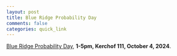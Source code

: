 ```yaml
---
layout: post
title: Blue Ridge Probability Day
comments: false
categories: quick_link 
---
```


<div><a href="https://math.virginia.edu/2024/09/BlueRidgeProb/">Blue Ridge Probability Day</a>, <b>1-5pm, Kerchof 111, October 4, 2024</b>.</div>